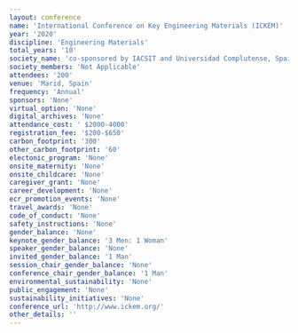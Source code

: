 ```yaml
---
layout: conference 
name: 'International Conference on Key Engineering Materials (ICKEM)'
year: '2020'
discipline: 'Engineering Materials'
total_years: '10'
society_name: 'co-sponsored by IACSIT and Universidad Complutense, Spain'
society_members: 'Not Applicable'
attendees: '200'
venue: 'Marid, Spain'
frequency: 'Annual'
sponsors: 'None'
virtual_option: 'None'
digital_archives: 'None'
attendance_cost: ' $2000-4000'
registration_fee: '$200-$650'
carbon_footprint: '300'
other_carbon_footprint: '60'
electonic_program: 'None'
onsite_maternity: 'None'
onsite_childcare: 'None'
caregiver_grant: 'None'
career_development: 'None'
ecr_promotion_events: 'None'
travel_awards: 'None'
code_of_conduct: 'None'
safety_instructions: 'None'
gender_balance: 'None'
keynote_gender_balance: '3 Men: 1 Woman'
speaker_gender_balance: 'None'
invited_gender_balance: '1 Man'
session_chair_gender_balance: 'None'
conference_chair_gender_balance: '1 Man'
environmental_sustainability: 'None'
public_engagement: 'None'
sustainability_initiatives: 'None'
conference_url: 'http://www.ickem.org/'
other_details: ''
---
```

